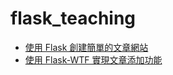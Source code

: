 # flask_teaching

- [使用 Flask 創建簡單的文章網站](./flask_sample/flask_sample.md)
- [使用 Flask-WTF 實現文章添加功能](./flask_sample_WFT/flask_sample_WFT.md)
